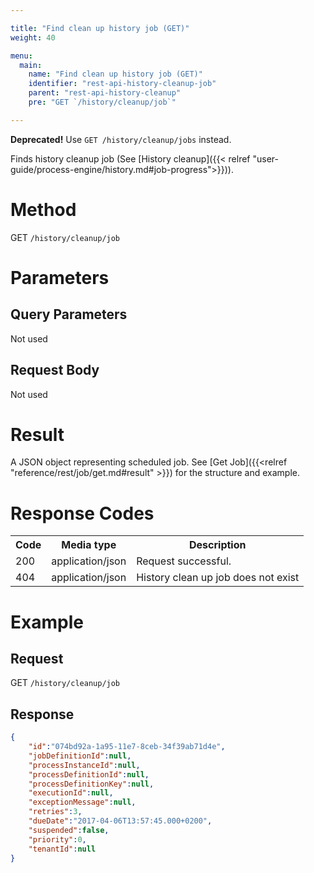 ```yaml
---

title: "Find clean up history job (GET)"
weight: 40

menu:
  main:
    name: "Find clean up history job (GET)"
    identifier: "rest-api-history-cleanup-job"
    parent: "rest-api-history-cleanup"
    pre: "GET `/history/cleanup/job`"

---
```

<b>Deprecated!</b> Use `GET /history/cleanup/jobs` instead.

Finds history cleanup job (See [History cleanup]({{< relref "user-guide/process-engine/history.md#job-progress">}})).

# Method

GET `/history/cleanup/job`


# Parameters

## Query Parameters

Not used

## Request Body

Not used

# Result

A JSON object representing scheduled job.
See [Get Job]({{<relref "reference/rest/job/get.md#result" >}}) for the structure and example.

# Response Codes

<table class="table table-striped">
  <tr>
    <th>Code</th>
    <th>Media type</th>
    <th>Description</th>
  </tr>
  <tr>
    <td>200</td>
    <td>application/json</td>
    <td>Request successful.</td>
  </tr>
   <tr>
    <td>404</td>
    <td>application/json</td>
    <td>History clean up job does not exist</td>
  </tr>
</table>

# Example

## Request

GET `/history/cleanup/job`

## Response

```json
{
    "id":"074bd92a-1a95-11e7-8ceb-34f39ab71d4e",
    "jobDefinitionId":null,
    "processInstanceId":null,
    "processDefinitionId":null,
    "processDefinitionKey":null,
    "executionId":null,
    "exceptionMessage":null,
    "retries":3,
    "dueDate":"2017-04-06T13:57:45.000+0200",
    "suspended":false,
    "priority":0,
    "tenantId":null
}
```

